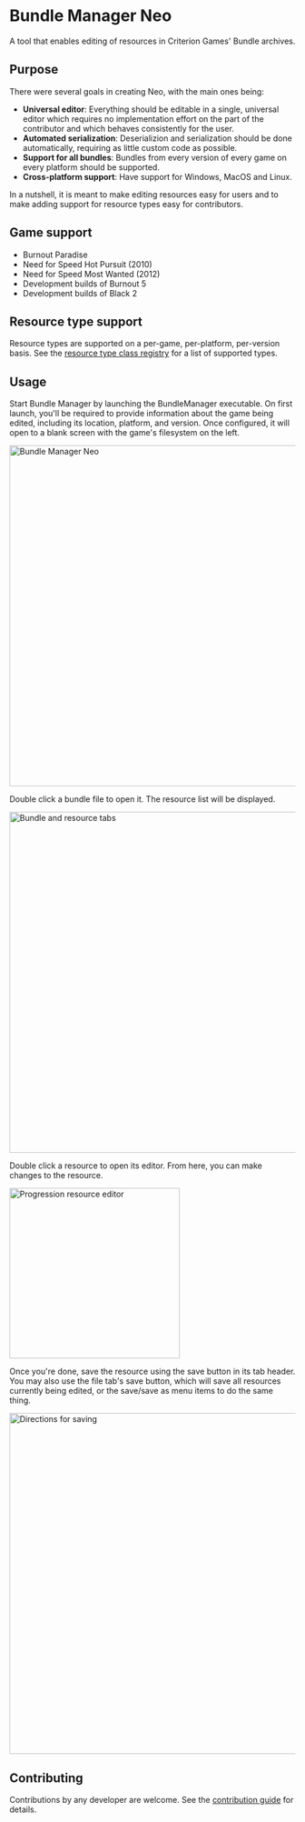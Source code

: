 # Bundle Manager Neo

A tool that enables editing of resources in Criterion Games' Bundle archives.

## Purpose

There were several goals in creating Neo, with the main ones being:

- **Universal editor**: Everything should be editable in a single, universal editor which requires no implementation effort on the part of the contributor and which behaves consistently for the user.
- **Automated serialization**: Deserializion and serialization should be done automatically, requiring as little custom code as possible.
- **Support for all bundles**: Bundles from every version of every game on every platform should be supported.
- **Cross-platform support**: Have support for Windows, MacOS and Linux.

In a nutshell, it is meant to make editing resources easy for users and to make adding support for resource types easy for contributors.

## Game support

- Burnout Paradise
- Need for Speed Hot Pursuit (2010)
- Need for Speed Most Wanted (2012)
- Development builds of Burnout 5
- Development builds of Black 2

## Resource type support

Resource types are supported on a per-game, per-platform, per-version basis. See the [resource type class registry](https://github.com/BurnoutHints/Bundle-Manager/blob/neo/BundleFormat/Registry/ResourceTypeClassRegistry.cs) for a list of supported types.

## Usage

Start Bundle Manager by launching the BundleManager executable. On first launch, you'll be required to provide information about the game being edited, including its location, platform, and version. Once configured, it will open to a blank screen with the game's filesystem on the left.

<img width="600" alt="Bundle Manager Neo" src="https://github.com/user-attachments/assets/c7ed953c-cee0-4c61-b9f3-fcce3555ff0a" />

Double click a bundle file to open it. The resource list will be displayed.

<img width="600" alt="Bundle and resource tabs" src="https://github.com/user-attachments/assets/b988c95c-e26e-4554-ba7e-f89c99ff5628" />

Double click a resource to open its editor. From here, you can make changes to the resource.

<img height="300" alt="Progression resource editor" src="https://github.com/user-attachments/assets/9a2bf5f7-1c16-425b-a034-3bc5c38e4cad" />

Once you're done, save the resource using the save button in its tab header. You may also use the file tab's save button, which will save all resources currently being edited, or the save/save as menu items to do the same thing.

<img width="600" alt="Directions for saving" src="https://github.com/user-attachments/assets/31710946-6b15-4308-9d2f-abb16ab75f88" />

## Contributing

Contributions by any developer are welcome. See the [contribution guide](https://github.com/BurnoutHints/Bundle-Manager/blob/neo/CONTRIBUTING.md) for details.
